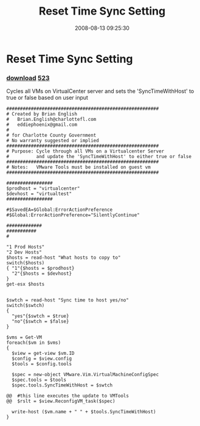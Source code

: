 ﻿---
pid:            522
parent:         0
children:       523
poster:         Brian English
title:          Reset Time Sync Setting
date:           2008-08-13 09:25:30
description:    Cycles all VMs on VirtualCenter server and sets the 'SyncTimeWithHost' to true or false based on user input
format:         posh
---

# Reset Time Sync Setting

### [download](522.ps1)  [523](523.md)

Cycles all VMs on VirtualCenter server and sets the 'SyncTimeWithHost' to true or false based on user input

```posh
########################################################
# Created by Brian English 
#   Brian.English@charlottefl.com
#   eddiephoenix@gmail.com
# 
# for Charlotte County Government
# No warranty suggested or implied
########################################################
# Purpose: Cycle through all VMs on a Virtualcenter Server
#          and update the 'SyncTimeWithHost' to either true or false
########################################################
# Notes:   VMware Tools must be installed on guest vm
########################################################

#################
$prodhost = "virtualcenter"
$devhost = "virtualtest"
#################

#$SavedEA=$Global:ErrorActionPreference 
#$Global:ErrorActionPreference="SilentlyContinue" 

#############
###########
#

"1 Prod Hosts"
"2 Dev Hosts"
$hosts = read-host "What hosts to copy to"
switch($hosts)
{ "1"{$hosts = $prodhost}
  "2"{$hosts = $devhost}
}
get-esx $hosts


$swtch = read-host "Sync time to host yes/no"
switch($swtch)
{
  "yes"{$swtch = $true}
  "no"{$swtch = $false}
}

$vms = Get-VM 
foreach($vm in $vms)
{ 
  $view = get-view $vm.ID
  $config = $view.config
  $tools = $config.tools
  
  $spec = new-object VMware.Vim.VirtualMachineConfigSpec 
  $spec.tools = $tools
  $spec.tools.SyncTimeWithHost = $swtch
  
@@  #this line executes the update to VMTools
@@  $rslt = $view.ReconfigVM_task($spec)
  
  write-host ($vm.name + " " + $tools.SyncTimeWithHost)
} 

```
